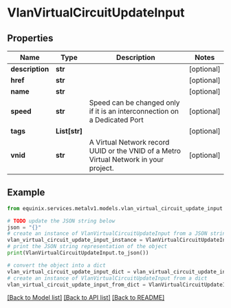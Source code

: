 # VlanVirtualCircuitUpdateInput


## Properties

Name | Type | Description | Notes
------------ | ------------- | ------------- | -------------
**description** | **str** |  | [optional] 
**href** | **str** |  | [optional] 
**name** | **str** |  | [optional] 
**speed** | **str** | Speed can be changed only if it is an interconnection on a Dedicated Port | [optional] 
**tags** | **List[str]** |  | [optional] 
**vnid** | **str** | A Virtual Network record UUID or the VNID of a Metro Virtual Network in your project. | [optional] 

## Example

```python
from equinix.services.metalv1.models.vlan_virtual_circuit_update_input import VlanVirtualCircuitUpdateInput

# TODO update the JSON string below
json = "{}"
# create an instance of VlanVirtualCircuitUpdateInput from a JSON string
vlan_virtual_circuit_update_input_instance = VlanVirtualCircuitUpdateInput.from_json(json)
# print the JSON string representation of the object
print(VlanVirtualCircuitUpdateInput.to_json())

# convert the object into a dict
vlan_virtual_circuit_update_input_dict = vlan_virtual_circuit_update_input_instance.to_dict()
# create an instance of VlanVirtualCircuitUpdateInput from a dict
vlan_virtual_circuit_update_input_from_dict = VlanVirtualCircuitUpdateInput.from_dict(vlan_virtual_circuit_update_input_dict)
```
[[Back to Model list]](../README.md#documentation-for-models) [[Back to API list]](../README.md#documentation-for-api-endpoints) [[Back to README]](../README.md)


